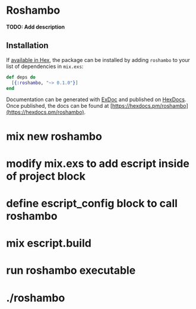 # Roshambo

**TODO: Add description**

## Installation

If [available in Hex](https://hex.pm/docs/publish), the package can be installed
by adding `roshambo` to your list of dependencies in `mix.exs`:

```elixir
def deps do
  [{:roshambo, "~> 0.1.0"}]
end
```

Documentation can be generated with [ExDoc](https://github.com/elixir-lang/ex_doc)
and published on [HexDocs](https://hexdocs.pm). Once published, the docs can
be found at [https://hexdocs.pm/roshambo](https://hexdocs.pm/roshambo).


# mix new roshambo

# modify mix.exs to add escript inside of project block

# define escript_config block to call roshambo


# mix escript.build

# run roshambo executable

# ./roshambo 
